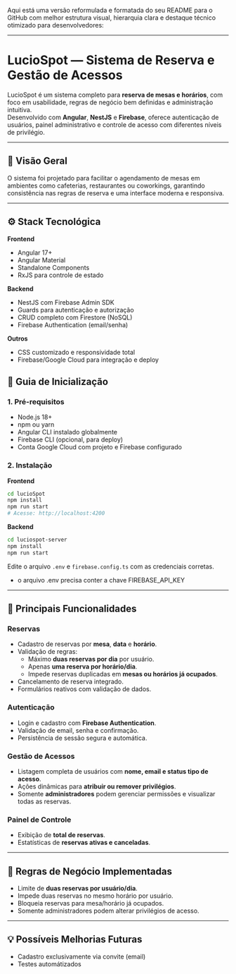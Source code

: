 Aqui está uma versão reformulada e formatada do seu README para o GitHub com melhor estrutura visual, hierarquia clara e destaque técnico otimizado para desenvolvedores:

***

# LucioSpot — Sistema de Reserva e Gestão de Acessos

LucioSpot é um sistema completo para **reserva de mesas e horários**, com foco em usabilidade, regras de negócio bem definidas e administração intuitiva.  
Desenvolvido com **Angular**, **NestJS** e **Firebase**, oferece autenticação de usuários, painel administrativo e controle de acesso com diferentes níveis de privilégio.

***

## 🧭 Visão Geral

O sistema foi projetado para facilitar o agendamento de mesas em ambientes como cafeterias, restaurantes ou coworkings, garantindo consistência nas regras de reserva e uma interface moderna e responsiva.

***

## ⚙️ Stack Tecnológica

**Frontend**
- Angular 17+
- Angular Material
- Standalone Components
- RxJS para controle de estado

**Backend**
- NestJS com Firebase Admin SDK
- Guards para autenticação e autorização
- CRUD completo com Firestore (NoSQL)
- Firebase Authentication (email/senha)

**Outros**
- CSS customizado e responsividade total
- Firebase/Google Cloud para integração e deploy


## 🚀 Guia de Inicialização

### 1. Pré-requisitos

- Node.js 18+  
- npm ou yarn  
- Angular CLI instalado globalmente  
- Firebase CLI (opcional, para deploy)  
- Conta Google Cloud com projeto e Firebase configurado  

### 2. Instalação

**Frontend**
```bash
cd lucioSpot
npm install
npm run start
# Acesse: http://localhost:4200
```

**Backend**
```bash
cd luciospot-server
npm install
npm run start
```

Edite o arquivo `.env` e `firebase.config.ts` com as credenciais corretas.
- o arquivo .env precisa conter a chave FIREBASE_API_KEY

***

## 🎯 Principais Funcionalidades

### Reservas
- Cadastro de reservas por **mesa**, **data** e **horário**.  
- Validação de regras:
  - Máximo **duas reservas por dia** por usuário.
  - Apenas **uma reserva por horário/dia**.
  - Impede reservas duplicadas em **mesas ou horários já ocupados**.
- Cancelamento de reserva integrado.
- Formulários reativos com validação de dados.

### Autenticação
- Login e cadastro com **Firebase Authentication**.
- Validação de email, senha e confirmação.
- Persistência de sessão segura e automática.

### Gestão de Acessos
- Listagem completa de usuários com **nome, email e status tipo de acesso**.
- Ações dinâmicas para **atribuir ou remover privilégios**.
- Somente **administradores** podem gerenciar permissões e visualizar todas as reservas.

### Painel de Controle
- Exibição de **total de reservas**.
- Estatísticas de **reservas ativas e canceladas**.

***

## 🧠 Regras de Negócio Implementadas

- Limite de **duas reservas por usuário/dia**.  
- Impede duas reservas no mesmo horário por usuário.  
- Bloqueia reservas para mesa/horário já ocupados.  
- Somente administradores podem alterar privilégios de acesso.  


***

## 💡 Possíveis Melhorias Futuras

- Cadastro exclusivamente via convite (email)
- Testes automátizados
